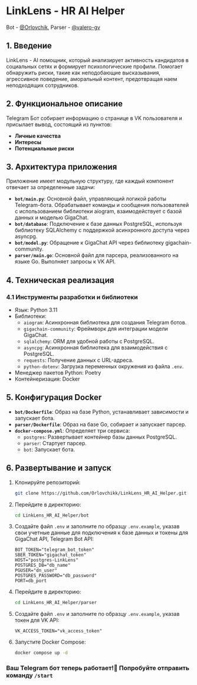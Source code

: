# LinkLens - HR AI Helper

Bot - [@Orlovchik](https://github.com/Orlovchikk), Parser - [@valero-gv](https://github.com/valero-gv)

## 1. Введение

LinkLens - AI помощник, который анализирует активность кандидатов в социальных сетях и формирует психологические профили. Помогает обнаружить риски, такие как неподобающие высказывания, агрессивное поведение, аморальный контент, предотвращая наем неподходящих сотрудников.

## 2. Функциональное описание

Telegram Бот собирает информацию о странице в VK пользователя и присылает вывод, состоящий из пунктов:

- **Личные качества**
- **Интересы**
- **Потенциальные риски**

## 3. Архитектура приложения

Приложение имеет модульную структуру, где каждый компонент отвечает за определенные задачи:

- **`bot/main.py`**: Основной файл, управляющий логикой работы Telegram-бота. Обрабатывает команды и сообщения пользователей с использованием библиотеки aiogram, взаимодействует с базой данных и моделью GigaChat.
- **`bot/database`**: Подключение к базе данных PostgreSQL, используя библиотеку SQLAlchemy с поддержкой асинхронного доступа через asyncpg.
- **`bot/model.py`**: Обращение к GigaChat API через библиотеку gigachain-community.
- **`parser/main.go`**: Основной файл для парсера, реализованного на языке Go. Выполняет запросы к VK API.

## 4. Техническая реализация

### 4.1 Инструменты разработки и библиотеки

- Язык: Python 3.11
- Библиотеки:
  - `aiogram`: Асинхронная библиотека для создания Telegram ботов.
  - `gigachain-community`: Фреймворк для интеграции модели GigaChat.
  - `sqlalchemy`: ORM для удобной работы с PostgreSQL.
  - `asyncpg`: Асинхронная библиотека для взаимодействия с PostgreSQL.
  - `requests`: Получение данных с URL-адреса.
  - `python-dotenv`: Загрузка переменных окружения из файла `.env`.
- Менеджер пакетов Python: Poetry
- Контейнеризация: Docker

## 5. Конфигурация Docker

- **`bot/Dockerfile`**: Образ на базе Python, устанавливает зависимости и запускает бота.
- **`parser/Dockerfile`**: Образ на базе Go, собирает и запускает парсер.
- **`docker-compose.yml`**: Определяет три сервиса:
  - `postgres`: Развертывает контейнер базы данных PostgreSQL.
  - `parser`: Стартует парсер.
  - `bot`: Запускает бота.

## 6. Развертывание и запуск

1. Клонируйте репозиторий:

    ```bash
    git clone https://github.com/Orlovchikk/LinkLens_HR_AI_Helper.git
    ```

2. Перейдите в директорию:

    ```bash
    cd LinkLens_HR_AI_Helper/bot
    ```

3. Создайте файл `.env` и заполните по образцу `.env.example`, указав свои учетные данные для подключения к базе данных и токены для GigaChat API, Telegram Bot API:

    ```env
    BOT_TOKEN="telegram_bot_token"
    SBER_TOKEN="gigachat_token"
    HOST="postgres-LinkLens"
    POSTGRES_DB="db_name"
    PGUSER="dn_user"
    POSTGRES_PASSWORD="db_password"
    PORT=db_port
    ```

4. Перейдите в директорию:

    ```bash
    cd LinkLens_HR_AI_Helper/parser
    ```

5. Создайте файл `.env` и заполните по образцу `.env.example`, указав токен для VK API:

    ```env
    VK_ACCESS_TOKEN="vk_access_token"
    ```

6. Запустите Docker Compose:

    ```bash
    docker compose up -d
    ```

### Ваш Telegram бот теперь работает!🥳 Попробуйте отправить команду `/start`
